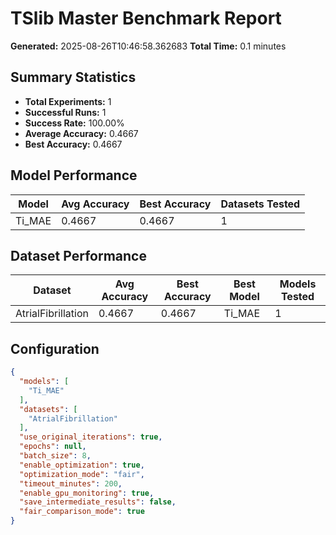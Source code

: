 # TSlib Master Benchmark Report

**Generated:** 2025-08-26T10:46:58.362683
**Total Time:** 0.1 minutes

## Summary Statistics

- **Total Experiments:** 1
- **Successful Runs:** 1
- **Success Rate:** 100.00%
- **Average Accuracy:** 0.4667
- **Best Accuracy:** 0.4667

## Model Performance

| Model | Avg Accuracy | Best Accuracy | Datasets Tested |
|-------|-------------|---------------|----------------|
| Ti_MAE | 0.4667 | 0.4667 | 1 |

## Dataset Performance

| Dataset | Avg Accuracy | Best Accuracy | Best Model | Models Tested |
|---------|-------------|---------------|------------|---------------|
| AtrialFibrillation | 0.4667 | 0.4667 | Ti_MAE | 1 |

## Configuration

```json
{
  "models": [
    "Ti_MAE"
  ],
  "datasets": [
    "AtrialFibrillation"
  ],
  "use_original_iterations": true,
  "epochs": null,
  "batch_size": 8,
  "enable_optimization": true,
  "optimization_mode": "fair",
  "timeout_minutes": 200,
  "enable_gpu_monitoring": true,
  "save_intermediate_results": false,
  "fair_comparison_mode": true
}
```
